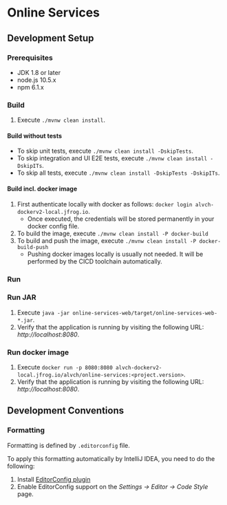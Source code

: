 # Online Services

## Development Setup

### Prerequisites

* JDK 1.8 or later
* node.js 10.5.x
* npm 6.1.x

### Build

1. Execute `./mvnw clean install`.

#### Build without tests

* To skip unit tests, execute `./mvnw clean install -DskipTests`.
* To skip integration and UI E2E tests, execute `./mvnw clean install -DskipITs`.
* To skip all tests, execute `./mvnw clean install -DskipTests -DskipITs`.

#### Build incl. docker image

1. First authenticate locally with docker as follows: `docker login alvch-dockerv2-local.jfrog.io`.
    * Once executed, the credentials will be stored permanently in your docker config file.
1. To build the image, execute `./mvnw clean install -P docker-build`
1. To build and push the image, execute `./mvnw clean install -P docker-build-push`
    * Pushing docker images locally is usually not needed. It will be performed by the CICD toolchain automatically.

### Run

### Run JAR

1. Execute `java -jar online-services-web/target/online-services-web-*.jar`.
1. Verify that the application is running by visiting the following URL: _http://localhost:8080_.

### Run docker image

1. Execute `docker run -p 8080:8080 alvch-dockerv2-local.jfrog.io/alvch/online-services:<project.version>`.
1. Verify that the application is running by visiting the following URL: _http://localhost:8080_.

## Development Conventions

### Formatting

Formatting is defined by `.editorconfig` file. 

To apply this formatting automatically by IntelliJ IDEA, you need to do the following:

1. Install [EditorConfig plugin](https://plugins.jetbrains.com/plugin/7294-editorconfig)
1. Enable EditorConfig support on the *Settings -> Editor -> Code Style* page.    
